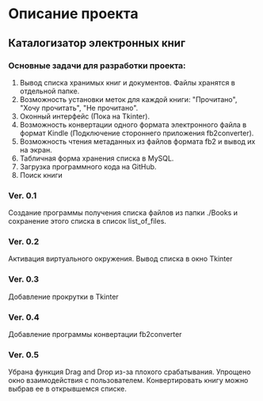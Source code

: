 # Описание проекта

## Каталогизатор электронных книг
### Основные задачи для разработки проекта:
1. Вывод списка хранимых книг и документов. Файлы хранятся в отдельной папке.
2. Возможность установки меток для каждой книги: "Прочитано", "Хочу прочитать", "Не прочитано".
3. Оконный интерфейс (Пока на Tkinter).
4. Возможность конвертации одного формата электронного файла в формат Kindle (Подключение стороннего приложения fb2converter).
5. Возможность чтения метаданных из файлов формата fb2 и вывод их на экран.
6. Табличная форма хранения списка в MySQL.
7. Загрузка программного кода на GitHub.
8. Поиск книги


### Ver. 0.1
Создание программы получения списка файлов из папки ./Books и сохранение этого списка в список list_of_files.

### Ver. 0.2
Активация виртуального окружения. Вывод списка в окно Tkinter

### Ver. 0.3
Добавление прокрутки в Tkinter

### Ver. 0.4
Добавление программы конвертации fb2converter

### Ver. 0.5
Убрана функция Drag and Drop из-за плохого срабатывания. Упрощено окно взаимодействия с пользователем.
Конвертировать книгу можно выбрав ее в открывшемся списке.